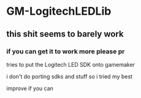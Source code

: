 # GM-LogitechLEDLib

## this shit seems to barely work

### if you can get it to work more please pr

tries to put the Logitech LED SDK onto gamemaker

i don't do porting sdks and stuff so i tried my best

improve if you can
